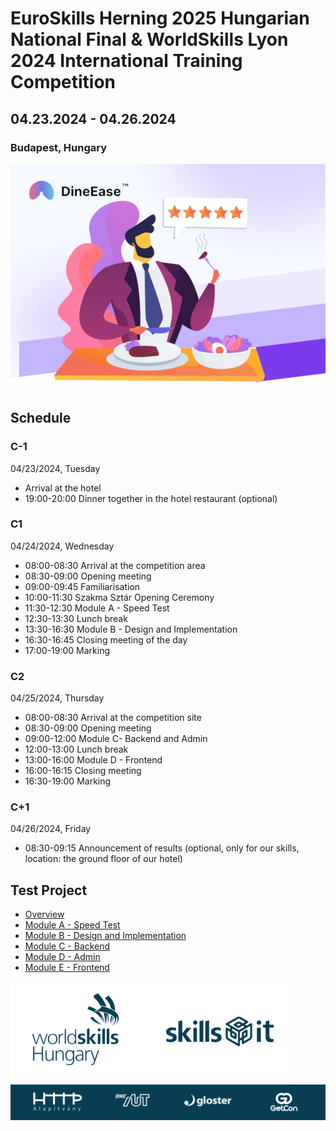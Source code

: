 # EuroSkills Herning 2025 Hungarian National Final & WorldSkills Lyon 2024 International Training Competition

## 04.23.2024 - 04.26.2024

### Budapest, Hungary

![DineEase](assets/images/DineEase.png)

## Schedule

### C-1

04/23/2024, Tuesday

- Arrival at the hotel
- 19:00-20:00 Dinner together in the hotel restaurant (optional)

### C1

04/24/2024, Wednesday

- 08:00-08:30 Arrival at the competition area
- 08:30-09:00 Opening meeting
- 09:00-09:45 Familiarisation
- 10:00-11:30 Szakma Sztár Opening Ceremony
- 11:30-12:30 Module A - Speed Test
- 12:30-13:30 Lunch break
- 13:30-16:30 Module B - Design and Implementation
- 16:30-16:45 Closing meeting of the day
- 17:00-19:00 Marking

### C2

04/25/2024, Thursday

- 08:00-08:30 Arrival at the competition site
- 08:30-09:00 Opening meeting
- 09:00-12:00 Module C- Backend and Admin
- 12:00-13:00 Lunch break
- 13:00-16:00 Module D - Frontend
- 16:00-16:15 Closing meeting
- 16:30-19:00 Marking

### C+1

04/26/2024, Friday

- 08:30-09:15 Announcement of results (optional, only for our skills, location: the ground floor of our hotel)

## Test Project

- [Overview](modules-overview.md)
- [Module A - Speed Test](module-a.md)
- [Module B - Design and Implementation](module-b.md)
- [Module C - Backend](module-c.md)
- [Module D - Admin](module-d.md)
- [Module E - Frontend](module-e.md)

![DineEase](assets/images/wshu-skillsit-sm.png)
![DineEase](assets/images/skillsit-members.png)
